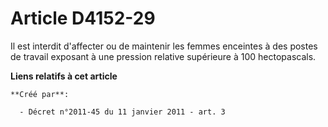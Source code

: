 # Article D4152-29

Il est interdit d'affecter ou de maintenir les femmes enceintes à des postes de travail exposant à une pression relative
supérieure à 100 hectopascals.

**Liens relatifs à cet article**

	**Créé par**:

	  - Décret n°2011-45 du 11 janvier 2011 - art. 3
